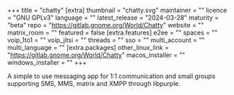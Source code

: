 +++
title = "chatty"
[extra]
thumbnail = "chatty.svg"
maintainer = ""
licence = "GNU GPLv3"
language = ""
latest_release = "2024-03-28"
maturity = "beta"
repo = "https://gitlab.gnome.org/World/Chatty"
website = ""
matrix_room = ""
featured = false
[extra.features]
e2ee = ""
spaces = ""
voip_1to1 = "" 
voip_jitsi = ""
threads = ""
sso = ""
multi_account = ""
multi_language = ""
[extra.packages]
other_linux_link = "https://gitlab.gnome.org/World/Chatty"
macos_installer = ""
windows_installer = ""
+++

A simple to use messaging app for 1:1 communication and small groups supporting
SMS, MMS, matrix and XMPP through libpurple.

